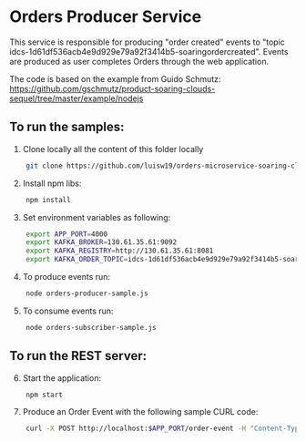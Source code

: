 # Orders Producer Service
This service is responsible for producing "order created" events to "topic idcs-1d61df536acb4e9d929e79a92f3414b5-soaringordercreated".
Events are produced as user completes Orders through the web application.

The code is based on the example from Guido Schmutz:
https://github.com/gschmutz/product-soaring-clouds-sequel/tree/master/example/nodejs

## To run the samples:

1) Clone locally all the content of this folder locally

```bash
	git clone https://github.com/luisw19/orders-microservice-soaring-clouds-sequel.git
```

2) Install npm libs:

```bash
	npm install
```

3) Set environment variables as following:

```bash
	export APP_PORT=4000
	export KAFKA_BROKER=130.61.35.61:9092
	export KAFKA_REGISTRY=http://130.61.35.61:8081
	export KAFKA_ORDER_TOPIC=idcs-1d61df536acb4e9d929e79a92f3414b5-soaringordercreated
```
4) To produce events run:

```bash
	node orders-producer-sample.js
```
5) To consume events run:

```bash
	node orders-subscriber-sample.js
```

## To run the REST server:

6) Start the application:

```bash
	npm start
```
7) Produce an Order Event with the following sample CURL code:

```bash
	curl -X POST http://localhost:$APP_PORT/order-event -H "Content-Type: application/json" -d '{"_id":"5bb7cac9f2fabd515e2e4d7a","__v":2,"order":{"discount":0,"order_id":"unittest","shoppingCart_id":"5aa851035511ef001a35430c","total_price":60,"_links":{"self":{"href":"/orders/unittest"}},"line_items":[{"product_id":"42905ff6-2612-11e8-b467-0ed5f89f718b","product_code":"B01HJWV6YA","product_name":"P.A.N Harina Blanca - Pre-cooked White Corn Meal 2lbs 3.3oz","description":"description","quantity":2,"price":30,"size":0,"weight":1.13,"color":"Black","sku":"S15T-Flo-RS","line_id":1,"_id":"5bb7cae3f2fabd515e2e4d7b","dimensions":{"unit":"cm","length":22,"height":10,"width":22}}],"special_details":{"delivery_notes":"Please try to deliver in the morning","gift_wrapping":true,"personal_message":"From Luis with Love!"},"shipping":{"ETA":"","price":15,"shipping_method":"ECONOMY","last_name":"Jellema","first_name":"Lucas"},"address":[{"name":"BILLING","line_1":"22","line_2":"King street","city":"Leamington Spa","county":"Warkwickshire","postcode":"CV31","_id":"5bb7caf7f2fabd515e2e4d7c","country":"GB"}],"customer":{"customer_id":"5aa851035511ef001a35430c","email":"myemail@email.com","first_name":"Luis","last_name":"Weir","loyalty_level":"GOLD","phone":"+44 (0) 757 5333 777"},"payment":{"card_type":"VISA_CREDIT","card_number":"","start_year":0,"start_month":0,"expiry_month":0,"expiry_year":0},"currency":"GBP","updated_at":"2018-10-05T20:34:33.079Z","created_at":"2018-10-05T20:34:17.534Z","status":"SUCCESS"}}'
```
